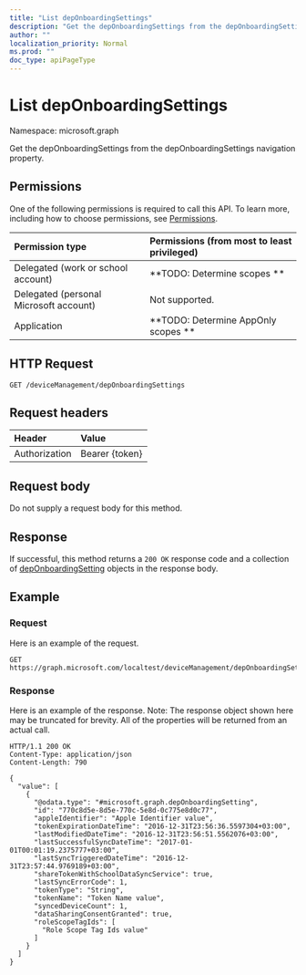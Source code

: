 ```yaml
---
title: "List depOnboardingSettings"
description: "Get the depOnboardingSettings from the depOnboardingSettings navigation property."
author: ""
localization_priority: Normal
ms.prod: ""
doc_type: apiPageType
---
```


# List depOnboardingSettings

Namespace: microsoft.graph

Get the depOnboardingSettings from the depOnboardingSettings navigation property.

## Permissions
One of the following permissions is required to call this API. To learn more, including how to choose permissions, see [Permissions](/concepts/permissions-reference.md).

|Permission type|Permissions (from most to least privileged)|
|:---|:---|
|Delegated (work or school account)|**TODO: Determine scopes **|
|Delegated (personal Microsoft account)|Not supported.|
|Application|**TODO: Determine AppOnly scopes **|

## HTTP Request
<!-- {
  "blockType": "ignored"
}
-->
``` http
GET /deviceManagement/depOnboardingSettings
```

## Request headers
|Header|Value|
|:---|:---|
|Authorization|Bearer {token}|

## Request body
Do not supply a request body for this method.

## Response
If successful, this method returns a `200 OK` response code and a collection of [depOnboardingSetting](../resources/deponboardingsetting.md) objects in the response body.

## Example

### Request
Here is an example of the request.
<!-- {
  "blockType": "request",
  "name": "get_deponboardingsetting"
}
-->
``` http
GET https://graph.microsoft.com/localtest/deviceManagement/depOnboardingSettings
```

### Response
Here is an example of the response. Note: The response object shown here may be truncated for brevity. All of the properties will be returned from an actual call.
<!-- {
  "blockType": "response",
  "truncated": true,
  "@odata.type": "collection(microsoft.graph.deponboardingsetting)"
}
-->
``` http
HTTP/1.1 200 OK
Content-Type: application/json
Content-Length: 790

{
  "value": [
    {
      "@odata.type": "#microsoft.graph.depOnboardingSetting",
      "id": "770c8d5e-8d5e-770c-5e8d-0c775e8d0c77",
      "appleIdentifier": "Apple Identifier value",
      "tokenExpirationDateTime": "2016-12-31T23:56:36.5597304+03:00",
      "lastModifiedDateTime": "2016-12-31T23:56:51.5562076+03:00",
      "lastSuccessfulSyncDateTime": "2017-01-01T00:01:19.2375777+03:00",
      "lastSyncTriggeredDateTime": "2016-12-31T23:57:44.9769189+03:00",
      "shareTokenWithSchoolDataSyncService": true,
      "lastSyncErrorCode": 1,
      "tokenType": "String",
      "tokenName": "Token Name value",
      "syncedDeviceCount": 1,
      "dataSharingConsentGranted": true,
      "roleScopeTagIds": [
        "Role Scope Tag Ids value"
      ]
    }
  ]
}
```

